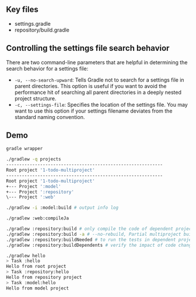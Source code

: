 ## Key files

- settings.gradle
- repository/build.gradle

## Controlling the settings file search behavior

There are two command-line parameters that are helpful in determining the search behavior for a settings file:

- `-u, --no-search-upward`: Tells Gradle not to search for a settings file in parent directories. This option is useful if you want to avoid the performance hit of searching all parent directories in a deeply nested project structure.
- `-c, --settings-file`: Specifies the location of the settings file. You may want to use this option if your settings filename deviates from the standard naming convention.

## Demo

```bash
gradle wrapper

./gradlew -q projects
------------------------------------------------------------
Root project '1-todo-multiproject'
------------------------------------------------------------
Root project '1-todo-multiproject'
+--- Project ':model'
+--- Project ':repository'
\--- Project ':web'

./gradlew -i :model:build # output info log

./gradlew :web:compileJa

./gradlew :repository:build # only compile the code of dependent projects
./gradlew :repository:build -a # --no-rebuild, Partial multiproject builds
./gradlew :repository:buildNeeded # to run the tests in dependent projects also
./gradlew :repository:buildDependents # verify the impact of code change by building and testing dependent projects

./gradlew hello
> Task :hello
Hello from root project
> Task :repository:hello
Hello from repository project
> Task :model:hello
Hello from model project
```
